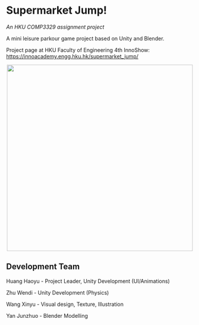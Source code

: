# Supermarket Jump!
*An HKU COMP3329 assignment project*

A mini leisure parkour game project based on Unity and Blender.

Project page at HKU Faculty of Engineering 4th InnoShow: https://innoacademy.engg.hku.hk/supermarket_jump/

<p align="center">
  <img src="https://user-images.githubusercontent.com/26505854/204692730-36029147-6e81-40a5-a00a-687cfc2ba320.jpg" width=500 />
</p>

## Development Team

Huang Haoyu - Project Leader, Unity Development (UI/Animations)

Zhu Wendi - Unity Development (Physics)

Wang Xinyu - Visual design, Texture, Illustration

Yan Junzhuo - Blender Modelling
